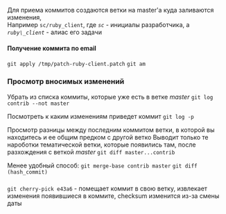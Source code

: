 Для приема коммитов создаются ветки на master'a куда заливаются изменения, \
Например `sc/ruby_client`, где _`sc`_ - инициалы разработчика, а _`ruby\_сlient`_ - алиас его задачи

#### Получение коммита по email

`git apply /tmp/patch-ruby-client.patch`
`git am`

### Просмотр вносимых изменений

Убрать из списка коммиты, которые уже есть в ветке _master_
`git log contrib --not master`

Посмотреть к каким изменениям приведет коммит
`git log -p`

Просмотр разницы между последним коммитом ветки, в которой вы находитесь и ее общим предком с другой ветко
Выводит только те нароботки тематической ветки, которые появились там, после разхождения с веткой _master_
`git diff master...contrib`

Менее удобный способ:
`git merge-base contrib master`
`git diff (hash_commit)`

###

`git cherry-pick e43a6` - помещает коммит в свою ветку, извлекает изменения появившиеся в коммите, checksum изменится из-за смены даты
